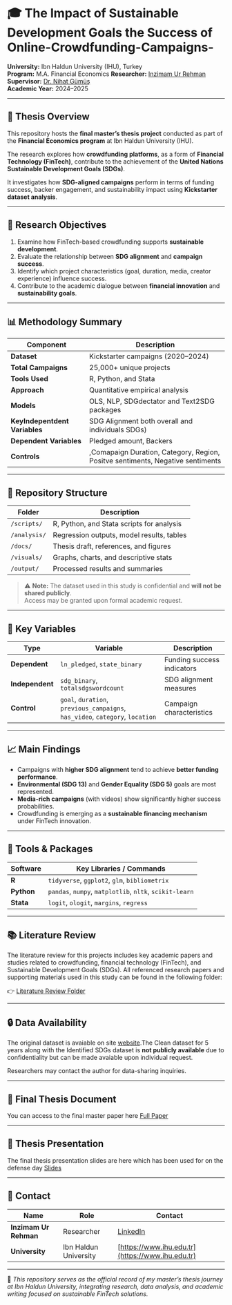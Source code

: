 # 🎓 The Impact of Sustainable Development Goals the Success of Online-Crowdfunding-Campaigns-
**University:** Ibn Haldun University (IHU), Turkey  
**Program:** M.A. Financial Economics 
**Researcher:** [Inzimam Ur Rehman](https://www.linkedin.com/in/inzimam-ur-rehman)
**Supervisor:** [Dr. Nihat Gümüş](https://www.linkedin.com/in/nihatgumus)  
**Academic Year:** 2024–2025  

---

## 📘 Thesis Overview  
This repository hosts the **final master’s thesis project** conducted as part of the **Financial Economics program** at Ibn Haldun University (IHU).  

The research explores how **crowdfunding platforms**, as a form of **Financial Technology (FinTech)**, contribute to the achievement of the **United Nations Sustainable Development Goals (SDGs)**.  

It investigates how **SDG-aligned campaigns** perform in terms of funding success, backer engagement, and sustainability impact using **Kickstarter dataset analysis**.

---

## 🧠 Research Objectives  
1. Examine how FinTech-based crowdfunding supports **sustainable development**.  
2. Evaluate the relationship between **SDG alignment** and **campaign success**.  
3. Identify which project characteristics (goal, duration, media, creator experience) influence success.  
4. Contribute to the academic dialogue between **financial innovation** and **sustainability goals**.  

---

## 📊 Methodology Summary  

| Component | Description |
|------------|-------------|
| **Dataset** | Kickstarter campaigns (2020–2024) |
| **Total Campaigns** | 25,000+ unique projects |
| **Tools Used** | R, Python, and Stata |
| **Approach** | Quantitative empirical analysis |
| **Models** | OLS, NLP, SDGdectator and Text2SDG packages |
| **KeyIndepentdent Variables** | SDG Alignment both overall and individuals SDGs) |
| **Dependent Variables** | Pledged amount, Backers |
| **Controls** |,Comapaign Duration, Category, Region, Positve sentiments, Negative sentiments |

---

## 📂 Repository Structure  

| Folder | Description |
|---------|-------------|
| `/scripts/` | R, Python, and Stata scripts for analysis |
| `/analysis/` | Regression outputs, model results, tables |
| `/docs/` | Thesis draft, references, and figures |
| `/visuals/` | Graphs, charts, and descriptive stats |
| `/output/` | Processed results and summaries |

> ⚠️ **Note:** The dataset used in this study is confidential and **will not be shared publicly**.  
> Access may be granted upon formal academic request.

---

## 🧮 Key Variables  

| Type | Variable | Description |
|------|-----------|-------------|
| **Dependent** | `ln_pledged`, `state_binary` | Funding success indicators |
| **Independent** | `sdg_binary`, `totalsdgswordcount` | SDG alignment measures |
| **Control** | `goal`, `duration`, `previous_campaigns`, `has_video`, `category`, `location` | Campaign characteristics |

---

## 📈 Main Findings  
- Campaigns with **higher SDG alignment** tend to achieve **better funding performance**.  
- **Environmental (SDG 13)** and **Gender Equality (SDG 5)** goals are most represented.  
- **Media-rich campaigns** (with videos) show significantly higher success probabilities.  
- Crowdfunding is emerging as a **sustainable financing mechanism** under FinTech innovation.  

---

## 🧩 Tools & Packages  

| Software | Key Libraries / Commands |
|-----------|--------------------------|
| **R** | `tidyverse`, `ggplot2`, `glm`, `bibliometrix` |
| **Python** | `pandas`, `numpy`, `matplotlib`, `nltk`, `scikit-learn` |
| **Stata** | `logit`, `ologit`, `margins`, `regress` |

---

## 📚 Literature Review

The literature review for this projects includes key academic papers and studies related to crowdfunding, financial technology (FinTech), and Sustainable Development Goals (SDGs).
All referenced research papers and supporting materials used in this study can be found in the following folder:

👉  [Literature Review Folder](https://drive.google.com/drive/folders/1P1wjE4TA6ZPSg-4fTFmFxGDthVcJIjli?usp=sharing)

---

## 🔒 Data Availability  
The original dataset is avaiable on site  [website](https://webrobots.io/kickstarter-datasets).The Clean dataset for 5 years along with the Identified SDGs dataset is  **not publicly available** due to confidentiality but can be made avaiable upon individual request.

Researchers may contact the author for data-sharing inquiries.  

---

## 📄 Final Thesis Document  
 You can access to the final master paper here  [Full Paper](https://drive.google.com/file/d/1y_6YWloXtVQPNe47VXvJR1AHhUXCPMz2/view?usp=sharing)

---

## 🎥 Thesis Presentation  
The final thesis presentation slides are here which has been used for on the defense day [Slides](https://docs.google.com/presentation/d/1Ei_O9vQudrWSqzTUPHwvE4NAczUHAGGA/edit?usp=sharing&ouid=109295301478660362224&rtpof=true&sd=true)

---

## 🧭 Contact  

| Name | Role | Contact |
|------|------|----------|
| **Inzimam Ur Rehman** | Researcher | [LinkedIn](https://www.linkedin.com/in/inzimam-ur-rehman) |
| **University** | Ibn Haldun University | [https://www.ihu.edu.tr](https://www.ihu.edu.tr) |

---

📍 *This repository serves as the official record of my master’s thesis journey at Ibn Haldun University, integrating research, data analysis, and academic writing focused on sustainable FinTech solutions.*

